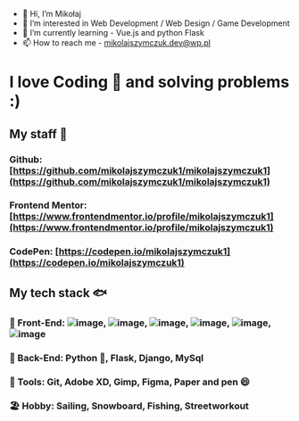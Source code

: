 - 👋 Hi, I’m Mikołaj
- 👀 I’m interested in Web Development / Web Design / Game Development
- 🌱 I’m currently learning - Vue.js and python Flask
- 📫 How to reach me - mikolajszymczuk.dev@wp.pl

# I love Coding 💙 and solving problems :)

## My staff 🦈

### Github: [https://github.com/mikolajszymczuk1/mikolajszymczuk1](https://github.com/mikolajszymczuk1/mikolajszymczuk1)
### Frontend Mentor: [https://www.frontendmentor.io/profile/mikolajszymczuk1](https://www.frontendmentor.io/profile/mikolajszymczuk1)
### CodePen: [https://codepen.io/mikolajszymczuk1](https://codepen.io/mikolajszymczuk1)

## My tech stack 🐟

### 🌟 Front-End: ![image]({https://img.shields.io/badge/HTML5-E34F26?style=for-the-badge&logo=html5&logoColor=white}), ![image]({https://img.shields.io/badge/CSS3-1572B6?style=for-the-badge&logo=css3&logoColor=white}), ![image]({https://img.shields.io/badge/Sass-CC6699?style=for-the-badge&logo=sass&logoColor=white}), ![image]({https://img.shields.io/badge/JavaScript-323330?style=for-the-badge&logo=javascript&logoColor=F7DF1E}), ![image]({https://img.shields.io/badge/TypeScript-007ACC?style=for-the-badge&logo=typescript&logoColor=white}), ![image]({https://img.shields.io/badge/Vue.js-35495E?style=for-the-badge&logo=vuedotjs&logoColor=4FC08D})
### 🐊 Back-End: Python 💝, Flask, Django, MySql
### 🧰 Tools: Git, Adobe XD, Gimp, Figma, Paper and pen 😄
### 🏖️ Hobby: Sailing, Snowboard, Fishing, Streetworkout
